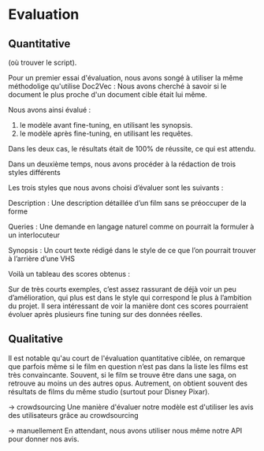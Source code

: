 # Evaluation 

## Quantitative

(où trouver le script).

Pour un premier essai d'évaluation, nous avons songé à utiliser la même méthodolige qu'utilise Doc2Vec : Nous avons cherché à savoir si le document le plus proche d'un document cible était lui même. 

Nous avons ainsi évalué :
1. le modèle avant fine-tuning, en utilisant les synopsis. 
2. le modèle après fine-tuning, en utilisant les requêtes.

Dans les deux cas, le résultats était de 100% de réussite, ce qui est attendu.

Dans un deuxième temps, nous avons procéder à la rédaction de trois styles différents 

Les trois styles que nous avons choisi d’évaluer sont les suivants :

Description :
Une description détaillée d’un film sans se préoccuper de la forme

Queries :
Une demande en langage naturel comme on pourrait la formuler à un interlocuteur 

Synopsis :
Un court texte rédigé dans le style de ce que l’on pourrait trouver à l’arrière d’une VHS

Voilà un tableau des scores obtenus :

Sur de très courts exemples, c’est assez rassurant de déjà voir un peu d’amélioration, qui plus est dans le style qui correspond le plus à l’ambition du projet.
Il sera intéressant de voir la manière dont ces scores pourraient évoluer après plusieurs fine tuning sur des données réelles.

## Qualitative 

Il est notable qu'au court de l'évaluation quantitative ciblée, on remarque que parfois même si le film en question n’est pas dans la liste les films est très convaincante. Souvent, si le film se trouve être dans une saga, on retrouve au moins un des autres opus. Autrement, on obtient souvent des résultats de films du même studio (surtout pour Disney Pixar).

-> crowdsourcing 
Une manière d'évaluer notre modèle est d'utiliser les avis des utilisateurs grâce au crowdsourcing

-> manuellement 
En attendant, nous avons utiliser nous même notre API pour donner nos avis. 